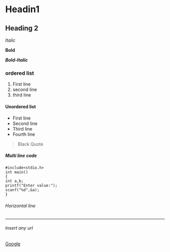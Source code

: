 # Headin1
## Heading 2

*Italic*

**Bold**

***Bold-Italic***

### ordered list
1. First line
2. second line
3. third line

#### Unordered list
+ First line
+ Second line
+ Third line
+ Fourth line

> Black Quote
##### Multi line code
```
#include<stdio.h>
int main()
{
int a,b;
printf("Enter value:");
scanf("%d",&a);
}
```
###### Horizontal line
----

###### Insert any url
[Google](www.google.com)
